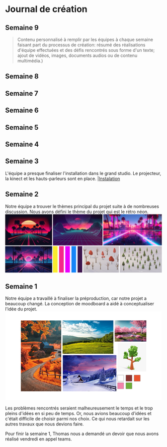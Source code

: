 # Journal de création

## Semaine 9
> Contenu personnalisé à remplir par les équipes à chaque semaine faisant part du processus de création: résumé des réalisations d'équipe effectuées et des défis rencontrés sous forme d'un texte; ajout de vidéos, images, documents audios ou de contenu multimédia.)

## Semaine 8

## Semaine 7

## Semaine 6

## Semaine 5

## Semaine 4

## Semaine 3
L'équipe a presque finaliser l'installation dans le grand studio. Le projecteur, la kinect et les hauts-parleurs sont en place.
|[Instalation](../preproduction/medias/installation.jpg)
## Semaine 2
Notre équipe a trouver le thèmes principal du projet suite à de nombreuses discussion. Nous avons défini le thème du projet qui est le rétro néon.
![thème](medias/moodboard.png)

## Semaine 1
Notre équipe a travaillé à finaliser la préproduction, car notre projet a beaucoup changé.
La conception de moodboard a aidé à conceptualiser l'idée du projet.
![modboard](medias/Erick/moodboard.png)

Les problèmes rencontrés seraient malheureusement le temps et le trop pleins d'idées en si peu de temps. Or, nous avions beaucoup d'idées et c'était difficile de choisir parmi nos choix. Ce qui nous retardait sur les autres travaux que nous devions faire.

Pour finir la semaine 1, Thomas nous a demandé un devoir que nous avons réalisé vendredi en appel teams.

